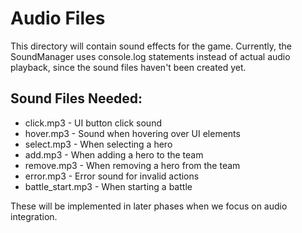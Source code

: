 # Audio Files

This directory will contain sound effects for the game. Currently, the SoundManager uses console.log statements instead of actual audio playback, since the sound files haven't been created yet.

## Sound Files Needed:
- click.mp3 - UI button click sound
- hover.mp3 - Sound when hovering over UI elements
- select.mp3 - When selecting a hero
- add.mp3 - When adding a hero to the team
- remove.mp3 - When removing a hero from the team
- error.mp3 - Error sound for invalid actions
- battle_start.mp3 - When starting a battle

These will be implemented in later phases when we focus on audio integration.
